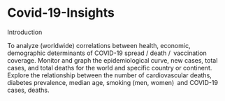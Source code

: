 # Covid-19-Insights
Introduction

To analyze (worldwide) correlations between health, economic, demographic determinants of COVID-19 spread / death / vaccination coverage. Monitor and graph the epidemiological curve, new cases, total cases, and total deaths for the world and specific country or continent. Explore the relationship between the number of cardiovascular deaths, diabetes prevalence, median age, smoking (men, women) and COVID-19 cases, deaths.
